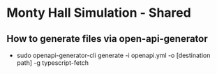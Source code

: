 # Monty Hall Simulation - Shared

## How to generate files via open-api-generator

- sudo openapi-generator-cli generate -i openapi.yml -o [destination path] -g typescript-fetch

